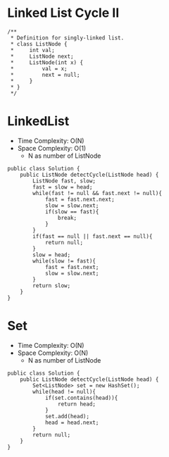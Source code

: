 # Linked List Cycle II
```
/**
 * Definition for singly-linked list.
 * class ListNode {
 *     int val;
 *     ListNode next;
 *     ListNode(int x) {
 *         val = x;
 *         next = null;
 *     }
 * }
 */
```
# LinkedList
* Time Complexity: O(N)
* Space Complexity: O(1)
	* N as number of ListNode
```
public class Solution {
    public ListNode detectCycle(ListNode head) {
        ListNode fast, slow;
        fast = slow = head;
        while(fast != null && fast.next != null){
            fast = fast.next.next;
            slow = slow.next;
            if(slow == fast){
                break;
            }
        }
        if(fast == null || fast.next == null){
            return null;
        }        
        slow = head;
        while(slow != fast){
            fast = fast.next;
            slow = slow.next;
        }
        return slow;
    }
}
```
# Set
* Time Complexity: O(N)
* Space Complexity: O(N)
	* N as number of ListNode
```
public class Solution {
    public ListNode detectCycle(ListNode head) {
        Set<ListNode> set = new HashSet();
        while(head != null){
            if(set.contains(head)){
                return head;
            }
            set.add(head);
            head = head.next;
        }
        return null;
    }
}
```
